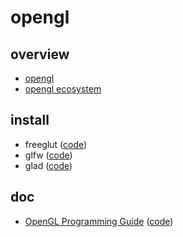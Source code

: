 # opengl

## overview

- [opengl](https://www.opengl.org/)
- [opengl ecosystem](https://www.khronos.org/opengl/wiki/Related_toolkits_and_APIs)

## install

- freeglut ([code](./install/freeglut))
- glfw ([code](./install/glfw))
- glad ([code](./install/glad))

## doc

- [OpenGL Programming Guide](https://www.glprogramming.com/red/) ([code](./doc/OpenGL%20Programming%20Guide))

